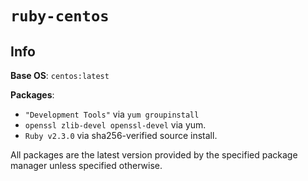 # `ruby-centos`

## Info

**Base OS**: `centos:latest`

**Packages**:

* `"Development Tools"` via `yum groupinstall`
* `openssl zlib-devel openssl-devel` via yum.
* `Ruby v2.3.0` via sha256-verified source install.

All packages are the latest version provided by the specified package manager
unless specified otherwise.
